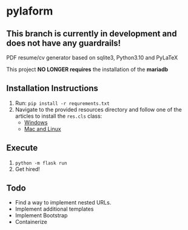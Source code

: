 # pylaform
## This branch is currently in development and does not have any guardrails! ##

PDF resume/cv generator based on sqlite3, Python3.10 and PyLaTeX

This project **NO LONGER requires** the installation of the **mariadb**

## Installation Instructions
1. Run: `pip install -r requrements.txt`
2. Navigate to the provided resources directory and follow one of the articles to install the `res.cls` class:
   * [Windows](https://tex.stackexchange.com/questions/2063/how-can-i-manually-install-a-package-on-miktex-windows)
   * [Mac and Linux](https://tex.stackexchange.com/questions/8357/how-to-have-local-package-override-default-package)
## Execute
1. `python -m flask run`
2. Get hired!
## Todo
* Find a way to implement nested URLs.
* Implement additional templates
* Implement Bootstrap
* Containerize